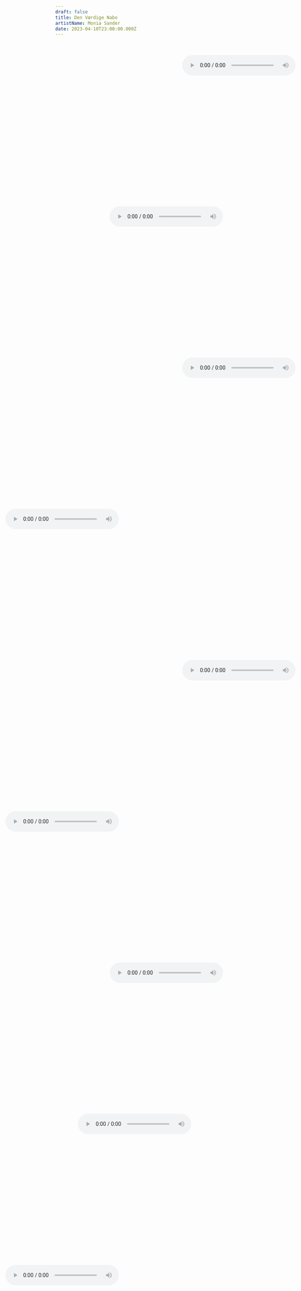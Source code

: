 ```yaml
---
draft: false
title: Den Værdige Nabo
artistName: Monia Sander
date: 2023-04-10T23:00:00.000Z
---
```


<div class="scroll">	

<audio style="position:fixed; right:10%; top:5%" controls="" controlslist="nodownload noplaybackrate"><source src="https://theatrebuilding.com/dvn1.mp3" type="audio/mpeg"></audio>

<audio style="position:fixed; right:30%; top:15%" controls="" controlslist="nodownload noplaybackrate"><source src="https://theatrebuilding.com/dvn2.mp3" type="audio/mpeg"></audio>

<audio style="position:fixed; right:10%; top:25%" controls="" controlslist="nodownload noplaybackrate"><source src="https://theatrebuilding.com/dvn3.mp3" type="audio/mpeg"></audio>

<audio style="position:fixed; left:10%; top:35%" controls="" controlslist="nodownload noplaybackrate"><source src="https://theatrebuilding.com/dvn4.mp3" type="audio/mpeg"></audio>

<audio style="position:fixed; right:10%; top:45%" controls="" controlslist="nodownload noplaybackrate"><source src="https://theatrebuilding.com/dvn6.mp3" type="audio/mpeg"></audio>

<audio style="position:fixed; left:10%; top:55%" controls="" controlslist="nodownload noplaybackrate"><source src="https://theatrebuilding.com/dvn5.mp3" type="audio/mpeg"></audio>

<audio style="position:fixed; right:30%; top:65%" controls="" controlslist="nodownload noplaybackrate"><source src="https://theatrebuilding.com/dvn7.mp3" type="audio/mpeg"></audio>

<audio style="position:fixed; left:30%; top:75%" controls="" controlslist="nodownload noplaybackrate"><source src="https://theatrebuilding.com/dvn8.mp3" type="audio/mpeg"></audio>

<audio style="position:fixed; left:10%; top:85%" controls="" controlslist="nodownload noplaybackrate"><source src="https://theatrebuilding.com/dvn9.mp3" type="audio/mpeg"></audio>

</div>
